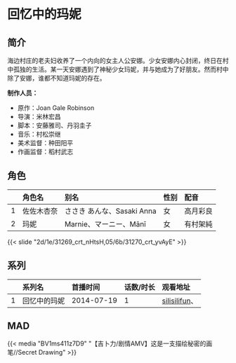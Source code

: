 # 回忆中的玛妮


## 简介

海边村庄的老夫妇收养了一个内向的女主人公安娜。少女安娜内心封闭，终日在村中孤独的生活。某一天安娜遇到了神秘少女玛妮，并与她成为了好朋友。然而村中除了安娜，谁都不知道玛妮的存在。


**制作人员：**
- 原作：Joan Gale Robinson
- 导演：米林宏昌
- 脚本：安藤雅司、丹羽圭子
- 音乐：村松崇继
- 美术监督：种田阳平
- 作画监督：稻村武志

## 角色

|     |   角色名   |   别名  | 性别 |  配音  |
|:--- |:------  |:----      |:---  |:--   |
| 1 | 佐佐木杏奈 | ささき あんな、Sasaki Anna | 女 | 高月彩良 |
| 2 | 玛妮 | Marnie、マーニー、Mānī | 女 | 有村架純 |

{{< slide "2d/1e/31269_crt_nHtsH,05/6b/31270_crt_yvAyE" >}}

## 系列

|     |   系列名   |   首播时间  | 话数/时长  | 观看地址 |
|:---  |:------    |:----      |:---       |:---  |
| 1 | 回忆中的玛妮 | 2014-07-19 | 1 | [silisilifun](https://www.silisilifun.com/vodsearch/?wd=回忆中的玛妮)、  |


## MAD

{{< media  "BV1ms411z7D9"
"【吉卜力/剧情AMV】这是一支描绘秘密的画笔//Secret Drawing"  >}}
